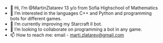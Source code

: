 - 👋 Hi, I’m @MartinZlatarev 13 y/o from Sofia Highschool of Mathematics
- 👀 I’m interested in the languages C++ and Python and programming bots for different games.
- 🌱 I’m currently improving my Starcraft II bot.
- 💞️ I’m looking to collaborate on programming a bot in any game.
- 📫 How to reach me: email - marti.zlatarev@gmail.com
